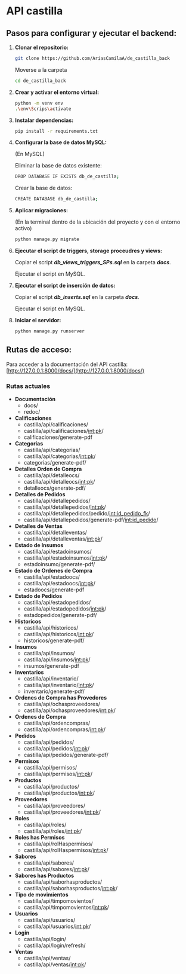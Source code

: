 # API castilla
## Pasos para configurar y ejecutar el backend:

1. **Clonar el repositorio:**
   ```bash
   git clone https://github.com/AriasCamilaA/de_castilla_back
   ```
   Moverse a la carpeta
   ```bash
   cd de_castilla_back
   ```
2. **Crear y activar el entorno virtual:**
   ```bash
   python -m venv env
   .\env\Scrips\activate
   ```

3. **Instalar dependencias:**
   ```bash
   pip install -r requirements.txt
   ```

4. **Configurar la base de datos MySQL:**

   (En MySQL)

   Eliminar la base de datos existente:

   ```bash
   DROP DATABASE IF EXISTS db_de_castilla;
   ```
   Crear la base de datos:
   ```bash
   CREATE DATABASE db_de_castilla;
   ```

5. **Aplicar migraciones:**
   
   (En la terminal dentro de la ubicación del proyecto y con el entorno activo)

   ```bash
   python manage.py migrate
   ```

6. **Ejecutar el script de triggers, storage proceudres y views:**

   Copiar el script _**db_views_triggers_SPs.sql**_ en la carpeta _**docs**_.

   Ejecutar el script en MySQL.

7. **Ejecutar el script de inserción de datos:**

   Copiar el script _**db_inserts.sql**_ en la carpeta _**docs**_.

   Ejecutar el script en MySQL.

8. **Iniciar el servidor:**
   ```bash
   python manage.py runserver
   ```

## Rutas de acceso:

Para acceder a la documentación del API castilla: [http://127.0.0.1:8000/docs/](http://127.0.0.1:8000/docs/)

### Rutas actuales
- **Documentación**
   - docs/
   - redoc/
- **Calificaciones**
   - castilla/api/calificaciones/
   - castilla/api/calificaciones/<int:pk>/
   - calificaciones/generate-pdf
- **Categorias**
   - castilla/api/categorias/
   - castilla/api/categorias/<int:pk>/
   - categorias/generate-pdf/
- **Detalles Orden de Compra**
   - castilla/api/detalleocs/
   - castilla/api/detalleocs/<int:pk>/
   - detalleocs/generate-pdf/
- **Detalles de Pedidos**
   - castilla/api/detallepedidos/
   - castilla/api/detallepedidos/<int:pk>/
   - castilla/api/detallepedidos/pedido/<int:id_pedido_fk>/
   - castilla/api/detallepedidos/generate-pdf/<int:id_pedido>/
- **Detalles de Ventas**
   - castilla/api/detalleventas/
   - castilla/api/detalleventas/<int:pk>/
- **Estado de Insumos**
   - castilla/api/estadoinsumos/
   - castilla/api/estadoinsumos/<int:pk>/
   - estadoinsumo/generate-pdf/
- **Estado de Ordenes de Compra**
   - castilla/api/estadoocs/
   - castilla/api/estadoocs/<int:pk>/
   - estadoocs/generate-pdf
- **Estado de Pedidos**
   - castilla/api/estadopedidos/
   - castilla/api/estadopedidos/<int:pk>/
   - estadopedidos/generate-pdf/
- **Historicos**
   - castilla/api/historicos/
   - castilla/api/historicos/<int:pk>/
   - historicos/generate-pdf/
- **Insumos**
   - castilla/api/insumos/
   - castilla/api/insumos/<int:pk>/
   - insumos/generate-pdf
- **Inventarios**
   - castilla/api/inventario/
   - castilla/api/inventario/<int:pk>/
   - inventario/generate-pdf/
- **Ordenes de Compra has Provedores**
   - castilla/api/ochasproveedores/
   - castilla/api/ochasproveedores/<int:pk>/
- **Ordenes de Compra**
   - castilla/api/ordencompras/
   - castilla/api/ordencompras/<int:pk>/
- **Pedidos**
   - castilla/api/pedidos/
   - castilla/api/pedidos/<int:pk>/
   - castilla/api/pedidos/generate-pdf/ 
- **Permisos**
   - castilla/api/permisos/
   - castilla/api/permisos/<int:pk>/
- **Productos**
   - castilla/api/productos/
   - castilla/api/productos/<int:pk>/
- **Proveedores**
   - castilla/api/proveedores/
   - castilla/api/proveedores/<int:pk>/
- **Roles**
   - castilla/api/roles/
   - castilla/api/roles/<int:pk>/
- **Roles has Permisos**
   - castilla/api/rolHaspermisos/
   - castilla/api/rolHaspermisos/<int:pk>/
- **Sabores**
   - castilla/api/sabores/
   - castilla/api/sabores/<int:pk>/
- **Sabores has Productos**
   - castilla/api/saborhasproductos/
   - castilla/api/saborhasproductos/<int:pk>/
- **Tipo de movimientos**
   - castilla/api/timpomovientos/
   - castilla/api/timpomovientos/<int:pk>/
- **Usuarios**
   - castilla/api/usuarios/
   - castilla/api/usuarios/<int:pk>/
- **Login**
   - castilla/api/login/ 
   - castilla/api/login/refresh/ 
- **Ventas**
   - castilla/api/ventas/
   - castilla/api/ventas/<int:pk>/



